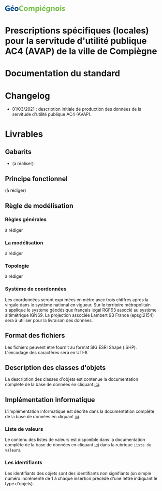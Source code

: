 ![picto](https://github.com/sigagglocompiegne/orga_gest_igeo/blob/master/doc/img/geocompiegnois_2020_reduit_v2.png)

# Prescriptions spécifiques (locales) pour la servitude d'utilité publique AC4 (AVAP) de la ville de Compiègne

# Documentation du standard

# Changelog

- 01/03/2021 : description initiale de production des données de la servitude d'utilité publique AC4 (AVAP).

# Livrables


## Gabarits

- (à réaliser)

## Principe fonctionnel

(à rédiger)

## Règle de modélisation

### Règles générales

à rédiger


### La modélisation

à rédiger

### Topologie

à rédiger

### Système de coordonnées

Les coordonnées seront exprimées en mètre avec trois chiffres après la virgule dans le système national en vigueur.
Sur le territoire métropolitain s'applique le système géodésique français légal RGF93 associé au système altimétrique IGN69. La projection associée Lambert 93 France (epsg:2154) sera à utiliser pour la livraison des données.

## Format des fichiers

Les fichiers peuvent être fournit au format SIG ESRI Shape (.SHP).
L'encodage des caractères sera en UTF8.

## Description des classes d'objets

La description des classes d'objets est contenue la documentation complète de la base de données en cliquant [ici](https://github.com/sigagglocompiegne/avap/blob/master/bdd/doc_admin_bd_avap.md).

## Implémentation informatique

L'implémentation informatique est décrite dans la documentation complète de la base de données en cliquant [ici](https://github.com/sigagglocompiegne/avap/blob/master/bdd/doc_admin_bd_avap.md).

### Liste de valeurs

Le contenu des listes de valeurs est disponible dans la documentation complète de la base de données en cliquant [ici](https://github.com/sigagglocompiegne/avap/blob/master/bdd/doc_admin_bd_avap.md) dans la rubrique `Liste de valeurs`.

### Les identifiants

Les identifiants des objets sont des identifiants non signifiants (un simple numéro incrémenté de 1 à chaque insertion précédé d'une lettre indiquant le type d'objets).



